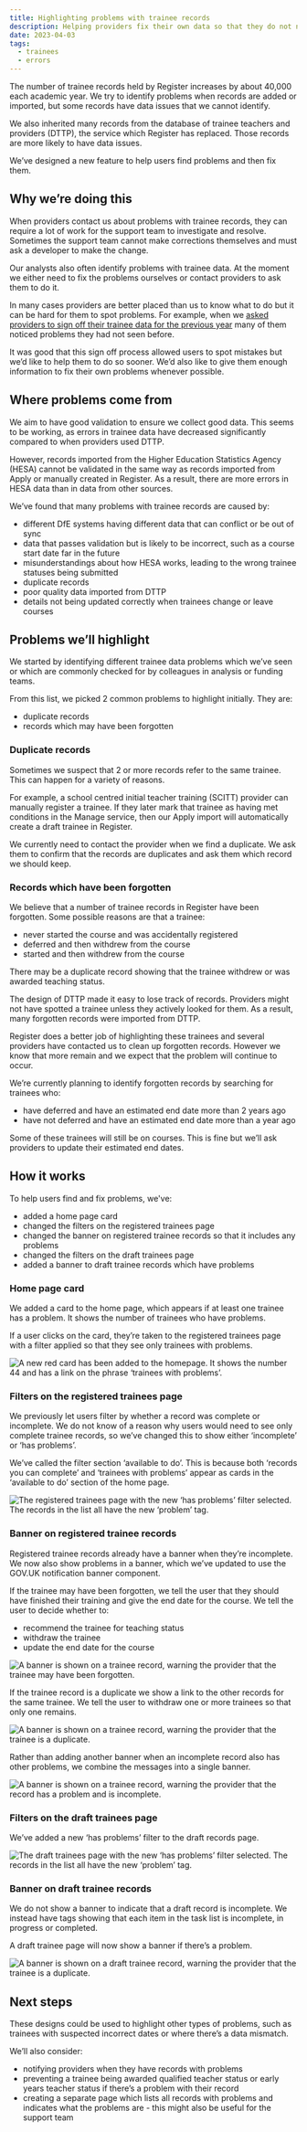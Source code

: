 ```yaml
---
title: Highlighting problems with trainee records
description: Helping providers fix their own data so that they do not need to contact the support team.
date: 2023-04-03
tags:
  - trainees
  - errors
---
```


The number of trainee records held by Register increases by about 40,000 each academic year. We try to identify problems when records are added or imported, but some records have data issues that we cannot identify.

We also inherited many records from the database of trainee teachers and providers (DTTP), the service which Register has replaced. Those records are more likely to have data issues.

We’ve designed a new feature to help users find problems and then fix them.

## Why we’re doing this

When providers contact us about problems with trainee records, they can require a lot of work for the support team to investigate and resolve. Sometimes the support team cannot make corrections themselves and must ask a developer to make the change.

Our analysts also often identify problems with trainee data. At the moment we either need to fix the problems ourselves or contact providers to ask them to do it.

In many cases providers are better placed than us to know what to do but it can be hard for them to spot problems. For example, when we [asked providers to sign off their trainee data for the previous year](/register-trainee-teachers/asking-providers-to-sign-off-trainee-data-for-the-previous-academic-year/) many of them noticed problems they had not seen before.

It was good that this sign off process allowed users to spot mistakes but we’d like to help them to do so sooner. We’d also like to give them enough information to fix their own problems whenever possible.

## Where problems come from

We aim to have good validation to ensure we collect good data. This seems to be working, as errors in trainee data have decreased significantly compared to when providers used DTTP.

However, records imported from the Higher Education Statistics Agency (HESA) cannot be validated in the same way as records imported from Apply or manually created in Register. As a result, there are more errors in HESA data than in data from other sources.

We’ve found that many problems with trainee records are caused by:

- different DfE systems having different data that can conflict or be out of sync
- data that passes validation but is likely to be incorrect, such as a course start date far in the future
- misunderstandings about how HESA works, leading to the wrong trainee statuses being submitted
- duplicate records
- poor quality data imported from DTTP
- details not being updated correctly when trainees change or leave courses

## Problems we’ll highlight

We started by identifying different trainee data problems which we’ve seen or which are commonly checked for by colleagues in analysis or funding teams.

From this list, we picked 2 common problems to highlight initially. They are:

- duplicate records
- records which may have been forgotten

### Duplicate records

Sometimes we suspect that 2 or more records refer to the same trainee. This can happen for a variety of reasons.

For example, a school centred initial teacher training (SCITT) provider can manually register a trainee. If they later mark that trainee as having met conditions in the Manage service, then our Apply import will automatically create a draft trainee in Register.

 We currently need to contact the provider when we find a duplicate. We ask them to confirm that the records are duplicates and ask them which record we should keep.

### Records which have been forgotten

We believe that a number of trainee records in Register have been forgotten. Some possible reasons are that a trainee:

- never started the course and was accidentally registered
- deferred and then withdrew from the course
- started and then withdrew from the course

There may be a duplicate record showing that the trainee withdrew or was awarded teaching status.

The design of DTTP made it easy to lose track of records. Providers might not have spotted a trainee unless they actively looked for them. As a result, many forgotten records were imported from DTTP.

Register does a better job of highlighting these trainees and several providers have contacted us to clean up forgotten records. However we know that more remain and we expect that the problem will continue to occur.

We’re currently planning to identify forgotten records by searching for trainees who:

- have deferred and have an estimated end date more than 2 years ago
- have not deferred and have an estimated end date more than a year ago

Some of these trainees will still be on courses. This is fine but we’ll ask providers to update their estimated end dates.

## How it works

To help users find and fix problems, we've:

- added a home page card
- changed the filters on the registered trainees page
- changed the banner on registered trainee records so that it includes any problems
- changed the filters on the draft trainees page
- added a banner to draft trainee records which have problems

### Home page card

We added a card to the home page, which appears if at least one trainee has a problem. It shows the number of trainees who have problems.

If a user clicks on the card, they’re taken to the registered trainees page with a filter applied so that they see only trainees with problems.

![A new red card has been added to the homepage. It shows the number 44 and has a link on the phrase ‘trainees with problems’.](1.homepage-tiles.png)

### Filters on the registered trainees page

We previously let users filter by whether a record was complete or incomplete. We do not know of a reason why users would need to see only complete trainee records, so we’ve changed this to show either ‘incomplete’ or ‘has problems’.

We’ve called the filter section ‘available to do’. This is because both ‘records you can complete’ and ‘trainees with problems’ appear as cards in the ‘available to do’ section of the home page.

![The registered trainees page with the new ‘has problems’ filter selected. The records in the list all have the new ‘problem’ tag.](2.trainees-list-filtered.png)

### Banner on registered trainee records

Registered trainee records already have a banner when they’re incomplete. We now also show problems in a banner, which we’ve updated to use the GOV.UK notification banner component.

If the trainee may have been forgotten, we tell the user that they should have finished their training and give the end date for the course. We tell the user to decide whether to:

- recommend the trainee for teaching status
- withdraw the trainee
- update the end date for the course

![A banner is shown on a trainee record, warning the provider that the trainee may have been forgotten.](3.trainee-problem-forgotten.png)

If the trainee record is a duplicate we show a link to the other records for the same trainee. We tell the user to withdraw one or more trainees so that only one remains.

![A banner is shown on a trainee record, warning the provider that the trainee is a duplicate.](4.trainee-problem-duplicate.png)

Rather than adding another banner when an incomplete record also has other problems, we combine the messages into a single banner.

![A banner is shown on a trainee record, warning the provider that the record has a problem and is incomplete.](5.trianee-problem-multiple.png)

### Filters on the draft trainees page

We’ve added a new ‘has problems’ filter to the draft records page.

![The draft trainees page with the new ‘has problems’ filter selected. The records in the list all have the new ‘problem’ tag.](6.draft-list-filtered.png)

### Banner on draft trainee records

We do not show a banner to indicate that a draft record is incomplete. We instead have tags showing that each item in the task list is incomplete, in progress or completed.

A draft trainee page will now show a banner if there’s a problem.

![A banner is shown on a draft trainee record, warning the provider that the trainee is a duplicate.](7.draft-problem-duplicate.png)

## Next steps

These designs could be used to highlight other types of problems, such as trainees with suspected incorrect dates or where there’s a data mismatch.

We’ll also consider:

- notifying providers when they have records with problems
- preventing a trainee being awarded qualified teacher status or early years teacher status if there’s a problem with their record
- creating a separate page which lists all records with problems and indicates what the problems are - this might also be useful for the support team

